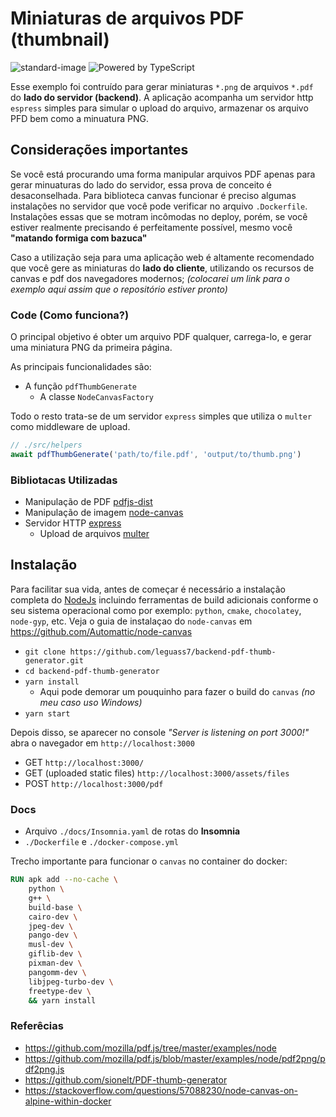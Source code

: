 # Miniaturas de arquivos PDF (thumbnail)
![standard-image](https://img.shields.io/badge/code%20style-standard-brightgreen.svg) <img src="https://badgen.net/badge/powered%20by/typescript/blue" alt="Powered by TypeScript" />

Esse exemplo foi contruído para gerar miniaturas `*.png` de arquivos `*.pdf` do **lado do servidor (backend)**.
A aplicação acompanha um servidor http `espress` simples para simular o upload do arquivo, armazenar os arquivo PFD bem como a minuatura PNG.

## Considerações importantes
Se você está procurando uma forma manipular arquivos PDF apenas para gerar minuaturas do lado do servidor, essa prova de conceito é desaconselhada. Para biblioteca canvas funcionar é preciso algumas instalações no servidor que você pode verificar no arquivo `.Dockerfile`. Instalações essas que se motram incômodas no deploy, porém, se você estiver realmente precisando é perfeitamente possível, mesmo você **"matando formiga com bazuca"**

Caso a utilização seja para uma aplicação web é altamente recomendado que você gere as miniaturas do **lado do cliente**, utilizando os recursos de canvas e pdf dos navegadores modernos; 
*(colocarei um link para o exemplo aqui assim que o repositório estiver pronto)*

### Code (Como funciona?)
O principal objetivo é obter um arquivo PDF qualquer, carrega-lo, e gerar uma miniatura PNG da primeira página.

As principais funcionalidades são: 
 - A função `pdfThumbGenerate`
   - A classe `NodeCanvasFactory`

Todo o resto trata-se de um servidor `express` simples que utiliza o `multer` como middleware de upload.

```javascript
// ./src/helpers
await pdfThumbGenerate('path/to/file.pdf', 'output/to/thumb.png')
```

### Bibliotacas Utilizadas
- Manipulação de PDF [pdfjs-dist](https://github.com/mozilla/pdfjs-dist)
- Manipulação de imagem [node-canvas](https://github.com/Automattic/node-canvas)
- Servidor HTTP [express](https://expressjs.com/)
  - Upload de arquivos [multer](https://github.com/expressjs/multer#readme)

## Instalação
Para facilitar sua vida, antes de começar é necessário a instalação completa do [NodeJs](https://nodejs.org/) incluindo ferramentas de build adicionais conforme o seu sistema operacional como por exemplo: `python`, `cmake`, `chocolatey`, `node-gyp`, etc. Veja o guia de instalaçao do `node-canvas` em https://github.com/Automattic/node-canvas

- `git clone https://github.com/leguass7/backend-pdf-thumb-generator.git` 
- `cd backend-pdf-thumb-generator` 
- `yarn install`
  - Aqui pode demorar um pouquinho para fazer o build do `canvas` *(no meu caso uso Windows)*
- `yarn start`

Depois disso, se aparecer no console *"Server is listening on port 3000!"* abra o navegador em `http://localhost:3000`
 - GET `http://localhost:3000/`
 - GET (uploaded static files) `http://localhost:3000/assets/files`
 - POST `http://localhost:3000/pdf`

### Docs
- Arquivo `./docs/Insomnia.yaml` de rotas do **Insomnia**
- `./Dockerfile` e `./docker-compose.yml`

Trecho importante para funcionar o `canvas` no container do docker:
```Dockerfile
RUN apk add --no-cache \
    python \
    g++ \
    build-base \
    cairo-dev \
    jpeg-dev \
    pango-dev \
    musl-dev \
    giflib-dev \
    pixman-dev \
    pangomm-dev \
    libjpeg-turbo-dev \
    freetype-dev \
    && yarn install
```

### Referêcias
- https://github.com/mozilla/pdf.js/tree/master/examples/node
- https://github.com/mozilla/pdf.js/blob/master/examples/node/pdf2png/pdf2png.js
- https://github.com/sionelt/PDF-thumb-generator
- https://stackoverflow.com/questions/57088230/node-canvas-on-alpine-within-docker
